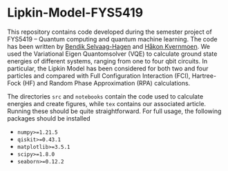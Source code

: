 # Lipkin-Model-FYS5419

This repository contains code developed during the semester project of FYS5419 – Quantum computing and quantum machine learning. The code has been written by [
Bendik Selvaag-Hagen](https://github.com/bendiksh96) and [Håkon Kvernmoen](https://github.com/hkve/). We used the Variational Eigen Quantomsolver (VQE) to calculate ground state energies of different systems, ranging from one to four qbit circuits. In particular, the Lipkin Model has been considered for both two and four particles and compared with Full Configuration Interaction (FCI), Hartree-Fock (HF) and Random Phase Approximation (RPA) calculations.

The directories `src` and `notebooks` contain the code used to calculate energies and create figures, while `tex` contains our associated article. Running these should be quite straightforward. For full usage, the following packages should be installed

- `numpy>=1.21.5`
- `qiskit>=0.43.1`
- `matplotlib>=3.5.1`
- `scipy>=1.8.0`
- `seaborn>=0.12.2`

